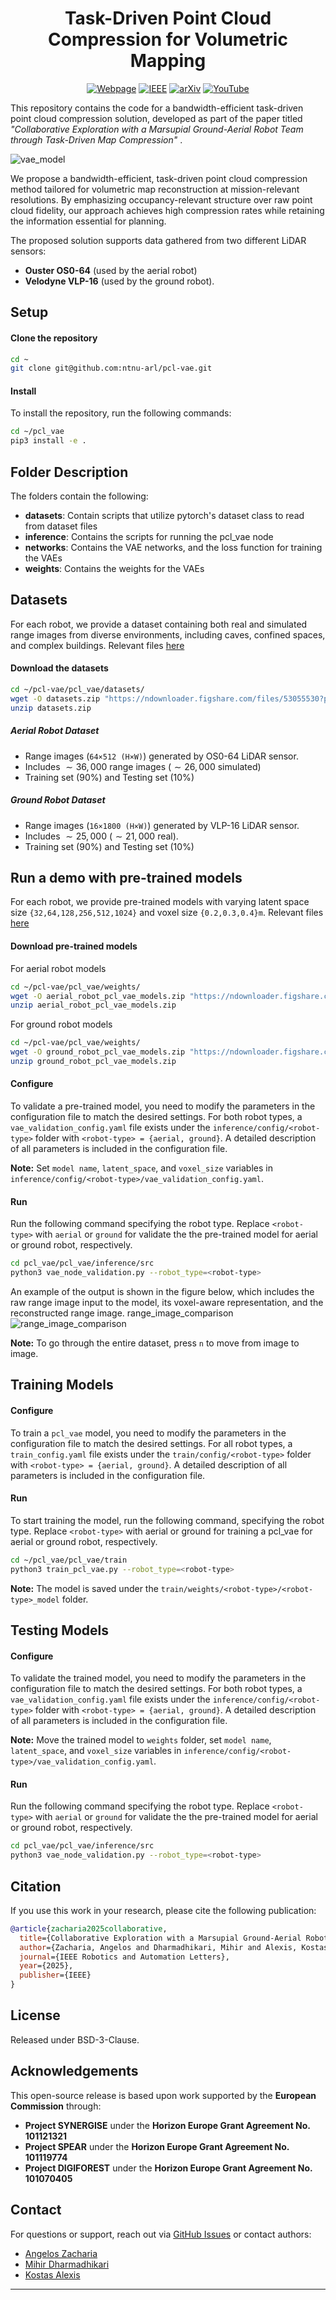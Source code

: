 #  <div align="center">Task-Driven Point Cloud Compression for Volumetric Mapping</div>
<div align="center"> <a href="https://ntnu-arl.github.io/marsupial-collaborative-exploration/"><img src="https://img.shields.io/badge/Homepage-1E88E5?style=flat-square" alt="Webpage"></a>  <a href="https://ieeexplore.ieee.org/document/11159273"><img src="https://img.shields.io/badge/IEEE-00629B?style=flat-square" alt="IEEE"></a> <a href="https://arxiv.org/abs/2509.07655"><img src="https://img.shields.io/badge/arXiv-78909C?style=flat-square" alt="arXiv"></a> <a href="https://www.youtube.com/watch?v=VEYS5BjmZP8"><img src="https://img.shields.io/badge/YouTube-E57373?style=flat-square" alt="YouTube"></a> </div>

This repository contains the code for a bandwidth-efficient task-driven point cloud compression solution, developed as part of the paper titled _"Collaborative Exploration with a Marsupial Ground-Aerial Robot Team through Task-Driven Map Compression"_ .

![vae_model](img/pcl_vae_architecture.png)

We propose a bandwidth-efficient, task-driven point cloud compression method tailored for volumetric map reconstruction at mission-relevant resolutions. By emphasizing occupancy-relevant structure over raw point cloud fidelity, our approach achieves high compression rates while retaining the information essential for planning.

The proposed solution supports data gathered from two different LiDAR sensors:

* **Ouster OS0-64** (used by the aerial robot) 
* **Velodyne VLP-16** (used by the ground robot).


## Setup
#### Clone the repository
```bash
cd ~
git clone git@github.com:ntnu-arl/pcl-vae.git
```

#### Install
To install the repository, run the following commands:
```bash
cd ~/pcl_vae
pip3 install -e .
```

## Folder Description
The folders contain the following:

- **datasets**: Contain scripts that utilize pytorch's dataset class to read from dataset files
- **inference**: Contains the scripts for running the pcl_vae node
- **networks**: Contains the VAE networks, and the loss function for training the VAEs
- **weights**:  Contains the weights for the VAEs



## Datasets
For each robot, we provide a dataset containing both real and simulated range images from diverse environments, including caves, confined spaces, and complex buildings. Relevant files [here](https://figshare.com/s/ce4e4b87b3a28a75be27)

#### Download the datasets
```bash
cd ~/pcl-vae/pcl_vae/datasets/
wget -O datasets.zip "https://ndownloader.figshare.com/files/53055530?private_link=ce4e4b87b3a28a75be27"
unzip datasets.zip 
```

##### Aerial Robot Dataset
- Range images (`64×512 (H×W)`) generated by OS0-64 LiDAR sensor. 
- Includes $\sim36,000$ range images ($\sim26,000$ simulated)
- Training set ($90 \%$) and Testing set ($10 \%$)

##### Ground Robot Dataset
- Range images (`16×1800 (H×W)`) generated by VLP-16 LiDAR sensor. 
- Includes  $\sim25,000$ ($\sim21,000$ real).
- Training set ($90$%) and Testing set ($10$%)


## Run a demo with pre-trained models
For each robot, we provide pre-trained models with varying latent space size `{32,64,128,256,512,1024}` and voxel size `{0.2,0.3,0.4}m`. Relevant files [here](https://figshare.com/s/ce4e4b87b3a28a75be27)

#### Download pre-trained models
For aerial robot models
```bash
cd ~/pcl-vae/pcl_vae/weights/
wget -O aerial_robot_pcl_vae_models.zip "https://ndownloader.figshare.com/files/53083268?private_link=ce4e4b87b3a28a75be27"
unzip aerial_robot_pcl_vae_models.zip 
```

For ground robot models
```bash
cd ~/pcl-vae/pcl_vae/weights/
wget -O ground_robot_pcl_vae_models.zip "https://ndownloader.figshare.com/files/53083163?private_link=ce4e4b87b3a28a75be27"
unzip ground_robot_pcl_vae_models.zip 
```

#### Configure
To validate a pre-trained model, you need to modify the parameters in the configuration file to match the desired settings. For both robot types, a `vae_validation_config.yaml` file exists under the `inference/config/<robot-type>` folder with `<robot-type> = {aerial, ground}`. A detailed description of all parameters is included in the configuration file.

**Note:** Set `model name`, `latent_space`, and `voxel_size` variables in `inference/config/<robot-type>/vae_validation_config.yaml`.

#### Run
Run the following command specifying the robot type. Replace `<robot-type>` with `aerial` or `ground` for validate the the pre-trained model for aerial or ground robot, respectively.
```bash
cd pcl_vae/pcl_vae/inference/src
python3 vae_node_validation.py --robot_type=<robot-type>
```
An example of the output is shown in the figure below, which includes the raw range image input to the model, its voxel-aware representation, and the reconstructed range image. range_image_comparison
![range_image_comparison](img/range_images_comparison.png)

**Note:** To go through the entire dataset, press `n` to move from image to image.




## Training Models

#### Configure
To train a `pcl_vae` model, you need to modify the parameters in the configuration file to match the desired settings. For all robot types, a `train_config.yaml` file exists under the `train/config/<robot-type>` folder with `<robot-type> = {aerial, ground}`. A detailed description of all parameters is included in the configuration file.

#### Run
To start training the model, run the following command, specifying the robot type. Replace `<robot-type>` with aerial or ground for training a pcl_vae for aerial or ground robot, respectively.
```bash
cd ~/pcl_vae/pcl_vae/train
python3 train_pcl_vae.py --robot_type=<robot-type>
```
**Note:** The model is saved under the `train/weights/<robot-type>/<robot-type>_model` folder.



## Testing Models

#### Configure
To validate the trained model, you need to modify the parameters in the configuration file to match the desired settings. For both robot types, a `vae_validation_config.yaml` file exists under the `inference/config/<robot-type>` folder with `<robot-type> = {aerial, ground}`. A detailed description of all parameters is included in the configuration file.

**Note:** Move the trained model to `weights` folder, set `model name`, `latent_space`, and `voxel_size` variables in `inference/config/<robot-type>/vae_validation_config.yaml`.

#### Run
Run the following command specifying the robot type. Replace `<robot-type>` with `aerial` or `ground` for validate the the pre-trained model for aerial or ground robot, respectively.
```bash
cd pcl_vae/pcl_vae/inference/src
python3 vae_node_validation.py --robot_type=<robot-type>
```


## Citation
If you use this work in your research, please cite the following publication:

```bibtex
@article{zacharia2025collaborative,
  title={Collaborative Exploration with a Marsupial Ground-Aerial Robot Team through Task-Driven Map Compression},
  author={Zacharia, Angelos and Dharmadhikari, Mihir and Alexis, Kostas},
  journal={IEEE Robotics and Automation Letters},
  year={2025},
  publisher={IEEE}
}
```



## License
Released under BSD-3-Clause.

## Acknowledgements
This open-source release is based upon work supported by the **European Commission** through:
- **Project SYNERGISE** under the **Horizon Europe Grant Agreement No. 101121321**
- **Project SPEAR** under the **Horizon Europe Grant Agreement No. 101119774**
- **Project DIGIFOREST** under the **Horizon Europe Grant Agreement No. 101070405** 


## Contact
For questions or support, reach out via [GitHub Issues](https://github.com/ntnu-arl/pcl-vae/issues) or contact authors:

* [Angelos Zacharia](mailto:angelos.zacharia@ntnu.no)
* [Mihir Dharmadhikari](mailto:mihir.dharmadhikari@ntnu.no)
* [Kostas Alexis](mailto:konstantinos.alexis@ntnu.no)

---
